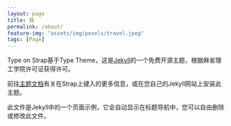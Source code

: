 ```yaml
---
layout: page
title: 我
permalink: /about/
feature-img: "assets/img/pexels/travel.jpeg"
tags: [Page]
---
```


Type on Strap基于Type Theme，这是[Jekyll](http://jekyllrb.com/)的一个免费开源主题，根据麻省理工学院许可证获得许可。

前往[主题文档](https://github.com/sylhare/Type-on-Strap)有关在Strap上键入的更多信息，或在您自己的Jekyll网站上安装此主题。

此文件是Jekyll中的一个页面示例，它会自动显示在标题导航中，您可以自由删除或修改此文件。
 
